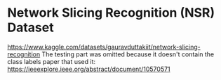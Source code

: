 # Network Slicing Recognition (NSR) Dataset
https://www.kaggle.com/datasets/gauravduttakiit/network-slicing-recognition
The testing part was omitted because it doesn't contain the class labels
paper that used it: https://ieeexplore.ieee.org/abstract/document/10570571